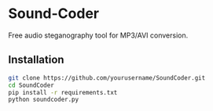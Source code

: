 # Sound-Coder
Free audio steganography tool for MP3/AVI conversion.

## Installation
```bash
git clone https://github.com/yourusername/SoundCoder.git
cd SoundCoder
pip install -r requirements.txt
python soundcoder.py
